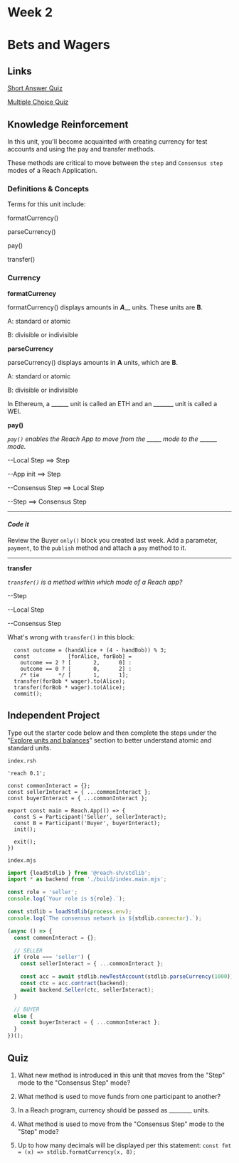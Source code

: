 # Week 2
# Bets and Wagers

## Links

[Short Answer Quiz](https://bit.ly/35Be1jH)

[Multiple Choice Quiz](https://bit.ly/3tLFzeh)

## Knowledge Reinforcement

In this unit, you'll become acquainted with creating currency for test accounts and using the pay and transfer methods.
 
These methods are critical to move between the `step` and `Consensus step` modes of a Reach Application.

### Definitions & Concepts

Terms for this unit include:

formatCurrency()

parseCurrency()

pay()

transfer()

### Currency

**formatCurrency**

formatCurrency() displays amounts in ___A_____ units. These units are ____B____.

A: standard or atomic

B: divisible or indivisible

**parseCurrency**

parseCurrency() displays amounts in ____A____ units, which are ____B____.

A: standard or atomic

B: divisible or indivisible

In Ethereum, a ______ unit is called an ETH and an _______ unit is called a WEI.

**pay()**

_`pay()` enables the Reach App to move from the_ _____ _mode to the_ ______ _mode._

--Local Step ==> Step

--App init ==> Step

--Consensus Step ==> Local Step

--Step ==> Consensus Step

---
#### _Code it_
Review the Buyer `only()` block you created last week. Add a parameter, `payment`, to the `publish` method and attach a `pay` method to it.

---

**transfer**

_`transfer()` is a method within which mode of a Reach app?_

--Step

--Local Step

--Consensus Step

What's wrong with `transfer()` in this block:

``` rsh
  const outcome = (handAlice + (4 - handBob)) % 3;
  const            [forAlice, forBob] =
    outcome == 2 ? [       2,      0] :
    outcome == 0 ? [       0,      2] :
    /* tie      */ [       1,      1];
  transfer(forBob * wager).to(Alice);
  transfer(forBob * wager).to(Alice);
  commit();
```

## Independent Project
Type out the starter code below and then complete the steps under the "[Explore units and balances](https://github.com/TheChronicMonster/reach-developer-portal/blob/master/en/books/essentials/getting-started/wisdom-for-sale/index.md#explore-units-and-balances)" section to better understand atomic and standard units.

`index.rsh`
``` rsh
'reach 0.1';

const commonInteract = {};
const sellerInteract = { ...commonInteract };
const buyerInteract = { ...commonInteract };

export const main = Reach.App(() => {
  const S = Participant('Seller', sellerInteract);
  const B = Participant('Buyer', buyerInteract);
  init();

  exit();
})
```

`index.mjs`
``` mjs
import {loadStdlib } from '@reach-sh/stdlib';
import * as backend from './build/index.main.mjs';

const role = 'seller';
console.log(`Your role is ${role}.`);

const stdlib = loadStdlib(process.env);
console.log(`The consensus network is ${stdlib.connector}.`);

(async () => {
  const commonInteract = {};

  // SELLER
  if (role === 'seller') {
    const sellerInteract = { ...commonInteract };

    const acc = await stdlib.newTestAccount(stdlib.parseCurrency(1000));
    const ctc = acc.contract(backend);
    await backend.Seller(ctc, sellerInteract);
  }

  // BUYER
  else {
    const buyerInteract = { ...commonInteract };
  }
})();
```

## Quiz

1. What new method is introduced in this unit that moves from the "Step" mode to the "Consensus Step" mode?

1. What method is used to move funds from one participant to another?

1. In a Reach program, currency should be passed as ________ units.

1. What method is used to move from the "Consensus Step" mode to the "Step" mode?

1. Up to how many decimals will be displayed per this statement:
`const fmt = (x) => stdlib.formatCurrency(x, 8);`
